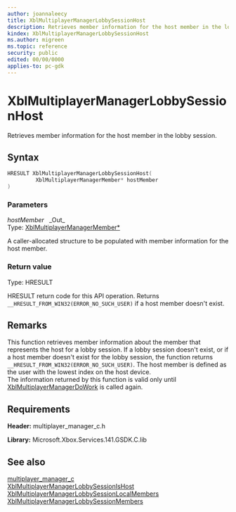 ```yaml
---
author: joannaleecy
title: XblMultiplayerManagerLobbySessionHost
description: Retrieves member information for the host member in the lobby session.
kindex: XblMultiplayerManagerLobbySessionHost
ms.author: migreen
ms.topic: reference
security: public
edited: 00/00/0000
applies-to: pc-gdk
---
```


# XblMultiplayerManagerLobbySessionHost  

Retrieves member information for the host member in the lobby session.  

## Syntax  
  
```cpp
HRESULT XblMultiplayerManagerLobbySessionHost(  
         XblMultiplayerManagerMember* hostMember  
)  
```  
  
### Parameters  
  
*hostMember* &nbsp;&nbsp;\_Out\_  
Type: [XblMultiplayerManagerMember*](../structs/xblmultiplayermanagermember.md)  
  
A caller-allocated structure to be populated with member information for the host member.  
  
  
### Return value  
Type: HRESULT
  
HRESULT return code for this API operation. Returns `__HRESULT_FROM_WIN32(ERROR_NO_SUCH_USER)` if a host member doesn't exist.
  
## Remarks  
  
This function retrieves member information about the member that represents the host for a lobby session. If a lobby session doesn't exist, or if a host member doesn't exist for the lobby session, the function returns `__HRESULT_FROM_WIN32(ERROR_NO_SUCH_USER)`. The host member is defined as the user with the lowest index on the host device. <br />The information returned by this function is valid only until [XblMultiplayerManagerDoWork](xblmultiplayermanagerdowork.md) is called again.
  
## Requirements  
  
**Header:** multiplayer_manager_c.h
  
**Library:** Microsoft.Xbox.Services.141.GSDK.C.lib
  
## See also  
[multiplayer_manager_c](../multiplayer_manager_c_members.md)  
[XblMultiplayerManagerLobbySessionIsHost](xblmultiplayermanagerlobbysessionishost.md)  
[XblMultiplayerManagerLobbySessionLocalMembers](xblmultiplayermanagerlobbysessionlocalmembers.md)  
[XblMultiplayerManagerLobbySessionMembers](xblmultiplayermanagerlobbysessionmembers.md)
  
  
